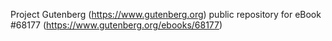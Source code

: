 Project Gutenberg (https://www.gutenberg.org) public repository for
eBook #68177 (https://www.gutenberg.org/ebooks/68177)
